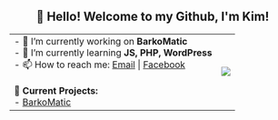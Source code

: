 

<!--
**kdtrrs/kdtrrs** is a ✨ _special_ ✨ repository because its `README.md` (this file) appears on your GitHub profile.

Here are some ideas to get you started:

- 🔭 I’m currently working on ...
- 🌱 I’m currently learning ...
- 👯 I’m looking to collaborate on ...
- 🤔 I’m looking for help with ...
- 💬 Ask me about ...
- 📫 How to reach me: ...
- 😄 Pronouns: ...
- ⚡ Fun fact: ...
-->
<h2 align="center">👋 Hello! Welcome to my Github, I'm Kim!</h2>
<table align="center">
  <tr>
    <td>
      - 🔭 I’m currently working on <strong>BarkoMatic</strong>
      <br/>
      - 🌱 I’m currently learning <strong>JS, PHP, WordPress</strong>
      <br/>
      - 📫 How to reach me: <a href="mailto:torres.kim.dave@gmail.com">Email</a> | <a href="https://www.facebook.com/kdtrrs/">Facebook</a>
      <br/><br/>
      <strong>📝 Current Projects:</strong>
      <br/>
      - <a href="https://github.com/kdtrrs/BarkoMatic">BarkoMatic</a>
   </td>
    <td>
     <img align="center" src="https://github-readme-stats.vercel.app/api/top-langs/?username=monokai&theme=dark&langs_count=10" />
      <br/>
   </td>
  </tr>
</table>
<!-- [![Facebook](https://img.shields.io/badge/facebook-%231877F2.svg?&style=for-the-badge&logo=facebook&logoColor=white)](https://www.facebook.com/kdtrrs/)[![YouTube](https://img.shields.io/badge/youtube-%23FF0000.svg?&style=for-the-badge&logo=youtube&logoColor=white)](https://youtube.com/theitshow) -->
